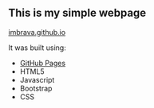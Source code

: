## This is my simple webpage 

[imbrava.github.io](https://imbrava.github.io)

It was built using:

- [GitHub Pages](https://pages.github.com/)
- HTML5
- Javascript
- Bootstrap
- CSS